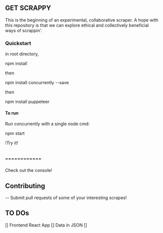 ## GET SCRAPPY

This is the beginning of an experimental, collaborative scraper.  A hope with this repository is that we can explore ethical and collectively beneficial ways of scrappin'.



### Quickstart

in root directory,

npm install

then

npm install concurrently --save

then

npm install puppeteer

#### To run

Run concurrently with a single node cmd:

 npm start
 
 *!Try it!*


## ------------

Check out the console!




## Contributing
-- Submit pull requests of some of your interesting scrapes!




## TO DOs
[] Frontend React App
[] Data in JSON
[] 
